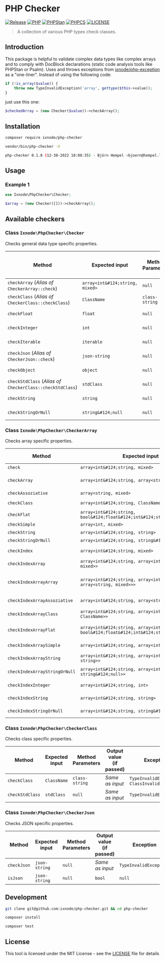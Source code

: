 # PHP Checker

[![Release](https://img.shields.io/github/v/release/ixnode/php-checker)](https://github.com/ixnode/php-checker/releases)
[![PHP](https://img.shields.io/badge/PHP-^8.0-777bb3.svg?logo=php&logoColor=white&labelColor=555555&style=flat)](https://www.php.net/supported-versions.php)
[![PHPStan](https://img.shields.io/badge/PHPStan-Level%20Max-brightgreen.svg?style=flat)](https://phpstan.org/user-guide/rule-levels)
[![PHPCS](https://img.shields.io/badge/PHPCS-PSR12-brightgreen.svg?style=flat)](https://www.php-fig.org/psr/psr-12/)
[![LICENSE](https://img.shields.io/github/license/ixnode/php-checker)](https://github.com/ixnode/php-checker/blob/master/LICENSE)

> A collection of various PHP types check classes.

## Introduction

This package is helpful to validate complex data types like complex arrays and to comply with DocBlock declarations
(static code analysis tools like PHPStan or Psalm). Uses and throws exceptions from
[ixnode/php-exception](https://github.com/ixnode/php-exception) as a "one-liner". Instead of using the following code:

```php
if (!is_array($value)) {
    throw new TypeInvalidException('array', gettype($this->value));
}
```

just use this one:

```php
$checkedArray = (new Checker($value))->checkArray();
```

## Installation

```bash
composer require ixnode/php-checker
```

```bash
vendor/bin/php-checker -V
```

```bash
php-checker 0.1.0 (12-30-2022 18:08:35) - Björn Hempel <bjoern@hempel.li>
```

## Usage

### Example 1

```php
use Ixnode\PhpChecker\Checker;
```

```php
$array = (new Checker([]))->checkArray();
```

## Available checkers

### Class `Ixnode\PhpChecker\Checker`

Checks general data type specific properties.

| Method                                                     | Expected input                  | Method Parameters | Output value (if passed) | Exception                                       |
|------------------------------------------------------------|---------------------------------|-------------------|--------------------------|-------------------------------------------------|
| `checkArray` (_Alias of_ `CheckerArray::check`)            | `array<int&#124;string, mixed>` | `null`            | _Same as input_          | `TypeInvalidException`                          || `checkBoolean`                                  | `bool`                                                                   | `null`                         | _Same as input_                    | `TypeInvalidException`                          |
| `checkClass` (_Alias of_ `CheckerClass::checkClass`)       | `ClassName`                     | `class-string`    | _Same as input_          | `TypeInvalidException`, `ClassInvalidException` |
| `checkFloat`                                               | `float`                         | `null`            | _Same as input_          | `TypeInvalidException`                          |
| `checkInteger`                                             | `int`                           | `null`            | _Same as input_          | `TypeInvalidException`                          |
| `checkIterable`                                            | `iterable`                      | `null`            | _Same as input_          | `TypeInvalidException`                          |
| `checkJson` (_Alias of_ `CheckerJson::check`)              | `json-string`                   | `null`            | _Same as input_          | `TypeInvalidException`                          |
| `checkObject`                                              | `object`                        | `null`            | _Same as input_          | `TypeInvalidException`                          |
| `checkStdClass` (_Alias of_ `CheckerClass::checkStdClass`) | `stdClass`                      | `null`            | _Same as input_          | `TypeInvalidException`                          |
| `checkString`                                              | `string`                        | `null`            | _Same as input_          | `TypeInvalidException`                          |
| `checkStringOrNull`                                        | `string&#124;null`              | `null`            | _Same as input_          | `TypeInvalidException`                          |

### Class `Ixnode\PhpChecker\CheckerArray`

Checks array specific properties. 

| Method                        | Expected input                                                                                   | Method Parameters                        | Output value (if passed)                                                                    | Exception                                           |
|-------------------------------|--------------------------------------------------------------------------------------------------|------------------------------------------|---------------------------------------------------------------------------------------------|-----------------------------------------------------|
| `check`                       | `array<int&#124;string, mixed>`                                                                  | `null`                                   | _Same as input_                                                                             | `TypeInvalidException`                              |
| `checkArray`                  | `array<int&#124;string, array<string, mixed>>`                                                   | `null` or `array<int, string>`           | `array<int, array<string, mixed>>`                                                          | `TypeInvalidException`                              |
| `checkAssoziative`            | `array<string, mixed>`                                                                           | `null`                                   | _Same as input_                                                                             | `TypeInvalidException`                              |
| `checkClass`                  | `array<int&#124;string, ClassName>`                                                              | `class-string`                           | _Same as input_                                                                             | `TypeInvalidException`                              |
| `checkFlat`                   | `array<int&#124;string, bool&#124;float&#124;int&#124;string&#124;null>`                         | `null`                                   | _Same as input_                                                                             | `TypeInvalidException`                              |
| `checkSimple`                 | `array<int, mixed>`                                                                              | `null`                                   | _Same as input_                                                                             | `TypeInvalidException`                              |
| `checkString`                 | `array<int&#124;string, string>`                                                                 | `null`                                   | _Same as input_                                                                             | `TypeInvalidException`                              |
| `checkStringOrNull`           | `array<int&#124;string, string&#124;null>`                                                       | `null`                                   | _Same as input_                                                                             | `TypeInvalidException`                              |
| `checkIndex`                  | `array<int&#124;string, mixed>`                                                                  | `string`                                 | `mixed` (_index of given_)                                                                  | `TypeInvalidException`, `ArrayKeyNotFoundException` |
| `checkIndexArray`             | `array<int&#124;string, array<int&#124;string, mixed>>`                                          | `string`                                 | `array<int&#124;string, mixed>` (_index of given_)                                          | `TypeInvalidException`, `ArrayKeyNotFoundException` |
| `checkIndexArrayArray`        | `array<int&#124;string, array<int&#124;string, array<string, mixed>>>`                           | `string`, `null` or `array<int, string>` | `array<int, array<string, mixed>>` (_index of given_)                                       | `TypeInvalidException`, `ArrayKeyNotFoundException` |
| `checkIndexArrayAssoziative`  | `array<int&#124;string, array<string, mixed>>`                                                   | `string`                                 | `array<string, mixed>` (_index of given_)                                                   | `TypeInvalidException`, `ArrayKeyNotFoundException` |
| `checkIndexArrayClass`        | `array<int&#124;string, array<int&#124;string, ClassName>>`                                      | `string`                                 | `array<int&#124;string, ClassName>` (_index of given_)                                      | `TypeInvalidException`, `ArrayKeyNotFoundException` |
| `checkIndexArrayFlat`         | `array<int&#124;string, array<int&#124;string, bool&#124;float&#124;int&#124;string&#124;null>>` | `string`                                 | `array<int&#124;string, bool&#124;float&#124;int&#124;string&#124;null>` (_index of given_) | `TypeInvalidException`, `ArrayKeyNotFoundException` |
| `checkIndexArraySimple`       | `array<int&#124;string, array<int, mixed>>`                                                      | `string`                                 | `array<int, string>` (_index of given_)                                                     | `TypeInvalidException`, `ArrayKeyNotFoundException` |
| `checkIndexArrayString`       | `array<int&#124;string, array<int&#124;string, string>>`                                         | `string`                                 | `array<int&#124;string, string>` (_index of given_)                                         | `TypeInvalidException`, `ArrayKeyNotFoundException` |
| `checkIndexArrayStringOrNull` | `array<int&#124;string, array<int&#124;string, string&#124;null>>`                               | `string`                                 | `array<int&#124;string, string&#124;null>` (_index of given_)                               | `TypeInvalidException`, `ArrayKeyNotFoundException` |
| `checkIndexInteger`           | `array<int&#124;string, int>`                                                                    | `string`                                 | `int` (_index of given_)                                                                    | `TypeInvalidException`, `ArrayKeyNotFoundException` |
| `checkIndexString`            | `array<int&#124;string, string>`                                                                 | `string`                                 | `string` (_index of given_)                                                                 | `TypeInvalidException`, `ArrayKeyNotFoundException` |
| `checkIndexStringOrNull`      | `array<int&#124;string, string&#124;null>`                                                       | `string`                                 | `string&#124;null` (_index of given_)                                                       | `TypeInvalidException`, `ArrayKeyNotFoundException` |

### Class `Ixnode\PhpChecker\CheckerClass`

Checks class specific properties.

| Method          | Expected input | Method Parameters | Output value (if passed) | Exception                                       |
|-----------------|----------------|-------------------|--------------------------|-------------------------------------------------|
| `checkClass`    | `ClassName`    | `class-string`    | _Same as input_          | `TypeInvalidException`, `ClassInvalidException` |
| `checkStdClass` | `stdClass`     | `null`            | _Same as input_          | `TypeInvalidException`                          |

### Class `Ixnode\PhpChecker\CheckerJson`

Checks JSON specific properties.

| Method      | Expected input | Method Parameters | Output value (if passed) | Exception              |
|-------------|----------------|-------------------|--------------------------|------------------------|
| `checkJson` | `json-string`  | `null`            | _Same as input_          | `TypeInvalidException` |
| `isJson`    | `json-string`  | `null`            | `bool`                   | `null`                 |

## Development

```bash
git clone git@github.com:ixnode/php-checker.git && cd php-checker
```

```bash
composer install
```

```bash
composer test
```

## License

This tool is licensed under the MIT License - see the [LICENSE](/LICENSE) file for details